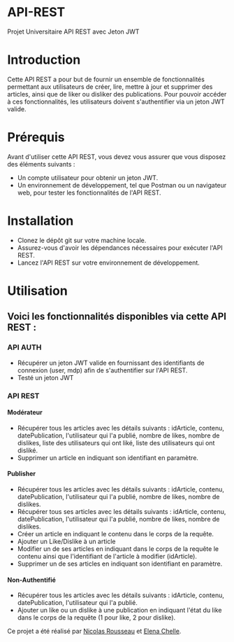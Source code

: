 # API-REST
Projet Universitaire API REST avec Jeton JWT


# Introduction
Cette API REST a pour but de fournir un ensemble de fonctionnalités permettant aux utilisateurs de créer, lire, mettre à jour et supprimer des articles, ainsi que de liker ou disliker des publications. Pour pouvoir accéder à ces fonctionnalités, les utilisateurs doivent s'authentifier via un jeton JWT valide.

# Prérequis
Avant d'utiliser cette API REST, vous devez vous assurer que vous disposez des éléments suivants :

- Un compte utilisateur pour obtenir un jeton JWT.
- Un environnement de développement, tel que Postman ou un navigateur web, pour tester les fonctionnalités de l'API REST.

# Installation
- Clonez le dépôt git sur votre machine locale.
- Assurez-vous d'avoir les dépendances nécessaires pour exécuter l'API REST.
- Lancez l'API REST sur votre environnement de développement.

# Utilisation

## Voici les fonctionnalités disponibles via cette API REST :

### API AUTH
- Récupérer un jeton JWT valide en fournissant des identifiants de connexion (user, mdp) afin de s'authentifier sur l'API REST.
- Testé un jeton JWT

### API REST
#### Modérateur
- Récupérer tous les articles avec les détails suivants : idArticle, contenu, datePublication, l'utilisateur qui l'a publié, nombre de likes, nombre de dislikes, liste des utilisateurs qui ont liké, liste des utilisateurs qui ont disliké.
- Supprimer un article en indiquant son identifiant en paramètre.
#### Publisher
- Récupérer tous les articles avec les détails suivants : idArticle, contenu, datePublication, l'utilisateur qui l'a publié, nombre de likes, nombre de dislikes.
- Récupérer tous ses articles avec les détails suivants : idArticle, contenu, datePublication, l'utilisateur qui l'a publié, nombre de likes, nombre de dislikes.
- Créer un article en indiquant le contenu dans le corps de la requête.
- Ajouter un Like/Dislike à un article
- Modifier un de ses articles en indiquant dans le corps de la requête le contenu ainsi que l'identifiant de l'article à modifier (idArticle).
- Supprimer un de ses articles en indiquant son identifiant en paramètre.
#### Non-Authentifié
- Récupérer tous les articles avec les détails suivants : idArticle, contenu, datePublication, l'utilisateur qui l'a publié.
- Ajouter un like ou un dislike à une publication en indiquant l'état du like dans le corps de la requête (1 pour like, 2 pour dislike).



Ce projet a été réalisé par [Nicolas Rousseau](https://github.com/NeikoStream) et [Elena Chelle](https://github.com/siiimba31).
